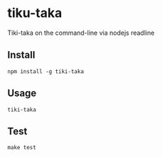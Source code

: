 # tiku-taka
Tiki-taka on the command-line via nodejs readline

## Install
    
    npm install -g tiki-taka

## Usage
    
    tiki-taka

## Test

    make test